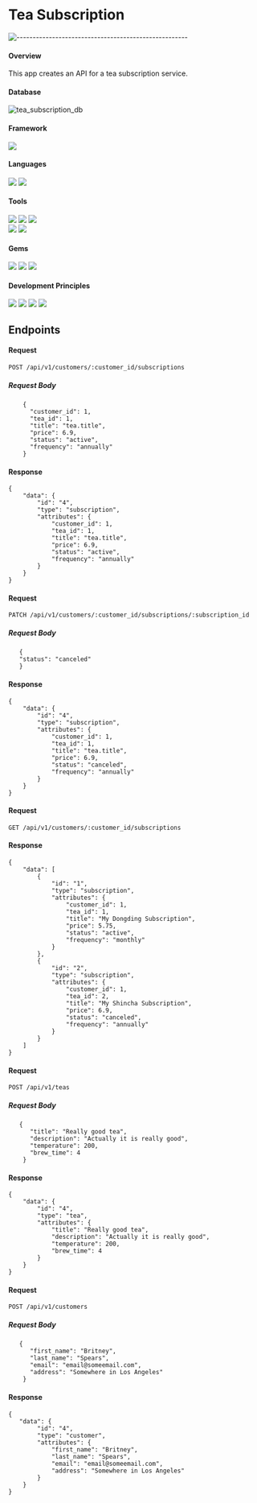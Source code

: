 # Tea Subscription
![-----------------------------------------------------](https://raw.githubusercontent.com/andreasbm/readme/master/assets/lines/rainbow.png)

#### Overview
This app creates an API for a tea subscription service. 

#### Database
![tea_subscription_db](https://user-images.githubusercontent.com/84606723/171562606-a4569eb4-55b5-4686-b7ca-079100fbf80c.png)

#### Framework
<p>
  <img src="https://img.shields.io/badge/Ruby%20On%20Rails-b81818.svg?&style=flat&logo=rubyonrails&logoColor=white" />
</p>

#### Languages
<p>
  <img src="https://img.shields.io/badge/Ruby-CC0000.svg?&style=flaste&logo=ruby&logoColor=white" />
  <img src="https://img.shields.io/badge/ActiveRecord-CC0000.svg?&style=flaste&logo=rubyonrails&logoColor=white" />
</p>

#### Tools
<p>
  <img src="https://img.shields.io/badge/Atom-66595C.svg?&style=flaste&logo=atom&logoColor=white" />  
  <img src="https://img.shields.io/badge/Git-F05032.svg?&style=flaste&logo=git&logoColor=white" />
  <img src="https://img.shields.io/badge/GitHub-181717.svg?&style=flaste&logo=github&logoColor=white" />
  </br>
  <img src="https://img.shields.io/badge/Postman-FF6E4F.svg?&style=flat&logo=postman&logoColor=white" />
  <img src="https://img.shields.io/badge/PostgreSQL-4169E1.svg?&style=flaste&logo=postgresql&logoColor=white" />
</p>

#### Gems
<p>
  <img src="https://img.shields.io/badge/rspec--rails-b81818.svg?&style=flaste&logo=rubygems&logoColor=white" />
  <img src="https://img.shields.io/badge/pry-b81818.svg?&style=flaste&logo=rubygems&logoColor=white" />  
  <img src="https://img.shields.io/badge/simplecov-b81818.svg?&style=flaste&logo=rubygems&logoColor=white" />  
</p>

#### Development Principles
<p>
  <img src="https://img.shields.io/badge/OOP-b81818.svg?&style=flaste&logo=OOP&logoColor=white" />
  <img src="https://img.shields.io/badge/TDD-b87818.svg?&style=flaste&logo=TDD&logoColor=white" />
  <img src="https://img.shields.io/badge/MVC-b8b018.svg?&style=flaste&logo=MVC&logoColor=white" />
  <img src="https://img.shields.io/badge/REST-33b818.svg?&style=flaste&logo=REST&logoColor=white" />  
</p>

## Endpoints

#### Request
`POST /api/v1/customers/:customer_id/subscriptions`
##### Request Body
```
    {
      "customer_id": 1,
      "tea_id": 1,
      "title": "tea.title",
      "price": 6.9,
      "status": "active",
      "frequency": "annually"
    }
```
#### Response
```
{
    "data": {
        "id": "4",
        "type": "subscription",
        "attributes": {
            "customer_id": 1,
            "tea_id": 1,
            "title": "tea.title",
            "price": 6.9,
            "status": "active",
            "frequency": "annually"
        }
    }
}
```

#### Request
`PATCH /api/v1/customers/:customer_id/subscriptions/:subscription_id`
##### Request Body
```
   { 
   "status": "canceled" 
   }
```
#### Response
```
{
    "data": {
        "id": "4",
        "type": "subscription",
        "attributes": {
            "customer_id": 1,
            "tea_id": 1,
            "title": "tea.title",
            "price": 6.9,
            "status": "canceled",
            "frequency": "annually"
        }
    }
}
```
#### Request
`GET /api/v1/customers/:customer_id/subscriptions`
#### Response
```
{
    "data": [
        {
            "id": "1",
            "type": "subscription",
            "attributes": {
                "customer_id": 1,
                "tea_id": 1,
                "title": "My Dongding Subscription",
                "price": 5.75,
                "status": "active",
                "frequency": "monthly"
            }
        },
        {
            "id": "2",
            "type": "subscription",
            "attributes": {
                "customer_id": 1,
                "tea_id": 2,
                "title": "My Shincha Subscription",
                "price": 6.9,
                "status": "canceled",
                "frequency": "annually"
            }
        }
    ]
}
```
#### Request
`POST /api/v1/teas`
##### Request Body
```
   {
      "title": "Really good tea",
      "description": "Actually it is really good",
      "temperature": 200,
      "brew_time": 4
    }
```
#### Response
```
{
    "data": {
        "id": "4",
        "type": "tea",
        "attributes": {
            "title": "Really good tea",
            "description": "Actually it is really good",
            "temperature": 200,
            "brew_time": 4
        }
    }
}
```
#### Request
`POST /api/v1/customers`
##### Request Body
```
   {
      "first_name": "Britney",
      "last_name": "Spears",
      "email": "email@someemail.com",
      "address": "Somewhere in Los Angeles"
    }
```
#### Response
```
{
   "data": {
        "id": "4",
        "type": "customer",
        "attributes": {
            "first_name": "Britney",
            "last_name": "Spears",
            "email": "email@someemail.com",
            "address": "Somewhere in Los Angeles"
        }
    }
}
```
